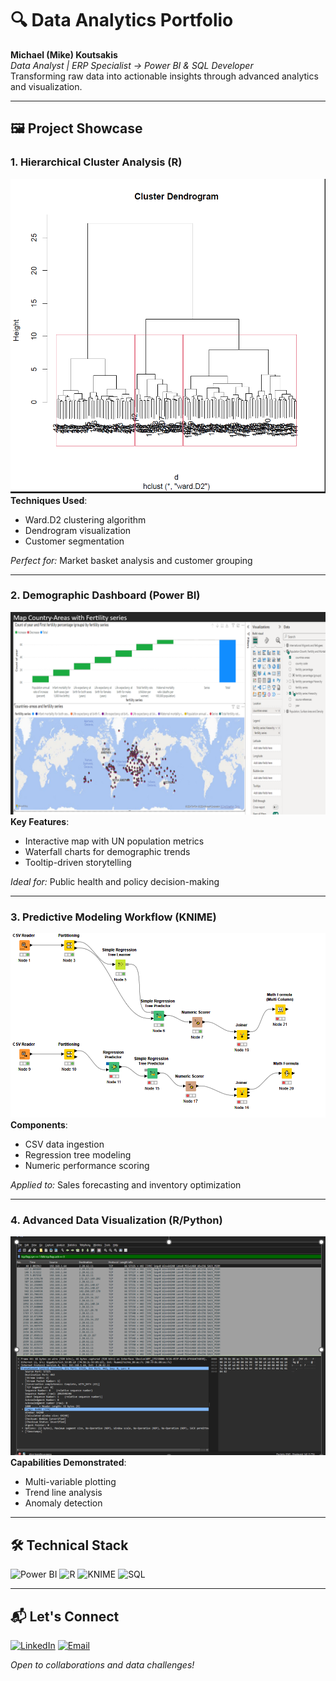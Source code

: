 # 🔍 Data Analytics Portfolio

**Michael (Mike) Koutsakis**  
*Data Analyst | ERP Specialist → Power BI & SQL Developer*  
Transforming raw data into actionable insights through advanced analytics and visualization.

---

## 🖼️ Project Showcase

### 1. Hierarchical Cluster Analysis (R)
![Ward Method Dendrogram](cluster-analysis-ward-method.png)  
**Techniques Used**:  
- Ward.D2 clustering algorithm  
- Dendrogram visualization  
- Customer segmentation  

*Perfect for:* Market basket analysis and customer grouping  

---

### 2. Demographic Dashboard (Power BI)
![Fertility and Population Analysis](fertility-map-and-waterfall-chart.png)  
**Key Features**:  
- Interactive map with UN population metrics  
- Waterfall charts for demographic trends  
- Tooltip-driven storytelling  

*Ideal for:* Public health and policy decision-making  

---

### 3. Predictive Modeling Workflow (KNIME)
![Machine Learning Pipeline](machine-learning-workflow.png)  
**Components**:  
- CSV data ingestion  
- Regression tree modeling  
- Numeric performance scoring  

*Applied to:* Sales forecasting and inventory optimization  

---

### 4. Advanced Data Visualization (R/Python)
![Statistical Visualization](data-visualization-example.png)  
**Capabilities Demonstrated**:  
- Multi-variable plotting  
- Trend line analysis  
- Anomaly detection  

---

## 🛠️ Technical Stack
![Power BI](https://img.shields.io/badge/Power_BI-F2C811?style=for-the-badge&logo=powerbi&logoColor=black)
![R](https://img.shields.io/badge/R-276DC3?style=for-the-badge&logo=r&logoColor=white)
![KNIME](https://img.shields.io/badge/KNIME-348F2D?style=for-the-badge&logo=knime&logoColor=white)
![SQL](https://img.shields.io/badge/SQL-4479A1?style=for-the-badge&logo=postgresql&logoColor=white)

---

## 📬 Let's Connect
[![LinkedIn](https://img.shields.io/badge/LinkedIn-0077B5?style=for-the-badge&logo=linkedin&logoColor=white)](https://www.linkedin.com/in/michael-k-koutsakis-6a799b129)
[![Email](https://img.shields.io/badge/Email-D14836?style=for-the-badge&logo=gmail&logoColor=white)](mailto:your@email.com)

*Open to collaborations and data challenges!*
